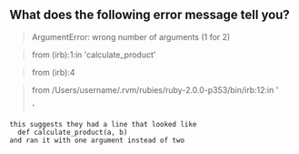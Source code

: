 ## What does the following error message tell you?
>  ArgumentError: wrong number of arguments (1 for 2)

>   from (irb):1:in 'calculate_product'

>   from (irb):4

>   from /Users/username/.rvm/rubies/ruby-2.0.0-p353/bin/irb:12:in '<main>'
```
this suggests they had a line that looked like
  def calculate_product(a, b)
and ran it with one argument instead of two
```
